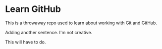 # Learn GitHub

This is a throwaway repo used to learn about working with Git and GitHub.

Adding another sentence. I'm not creative. 

This will have to do.
